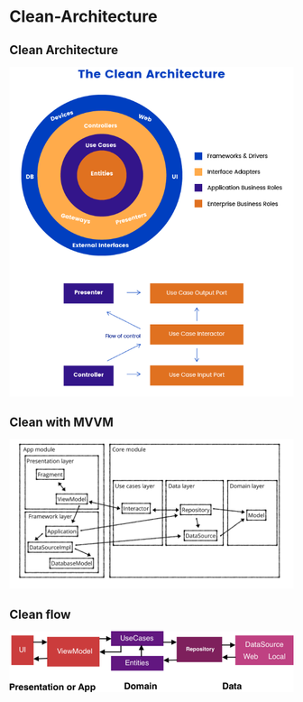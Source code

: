 # Clean-Architecture

## Clean Architecture
![](https://github.com/hiteshchopra11/Clean-Architecture/blob/main/clean1.png)

## Clean with MVVM
![](https://github.com/hiteshchopra11/Clean-Architecture/blob/main/clean2.png)

## Clean flow
![](https://github.com/hiteshchopra11/Clean-Architecture/blob/main/clean3.png)
